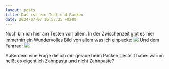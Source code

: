 ```yaml
---
layout: posts
title: Das ist ein Test und Packen
date: 2024-07-07 16:57:25 +0200
---
```

Noch bin ich hier am Testen von allem. In der Zwischenzeit gibt es hier immerhin ein Wundervolles Bild von allem was ich einpacke:
![](/assets/images/PXL_20240711_172223127%201.jpg)
Und dem Fahrrad:
![](/assets/images/PXL_20240712_094015216%202.jpg)

Außerdem eine Frage die ich mir gerade beim Packen gestellt habe: warum heißt es eigentlich Zahnpasta und nicht Zahnpaste?